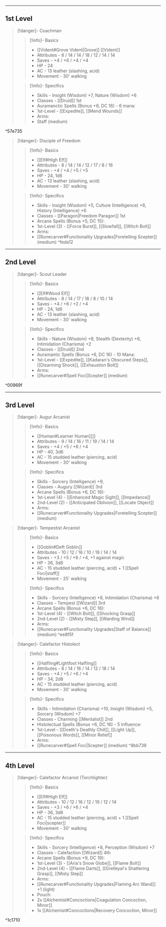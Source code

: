 -- - - -
## 1st Level


>[!danger]- Coachman
>>[!info]- Basics
>>* [[Vident#Grove Vident|Grove]] [[Vident]]
>>* Attributes - 8 / 14 / 14 / 18 / 12 / 14 / 14
>>* Saves - +4 / +6 / +4 / +4
>>* HP - 24
>>* AC - 13 leather (slashing, acid)
>>* Movement - 30' walking
>
>>[!info]- Specifics
>>* Skills - Insight (Wisdom) +7, Nature (Wisdom) +6
>>* Classes - [[Druid]] 1st
>>* Auramanctic Spells (Bonus +6, DC 16) - 6 mana:
>>	* 1st-Level - [[Expedite]], [[Mend Wounds]]
>>* Arms:
>>	* Staff (medium)

^57e735



>[!danger]- Disciple of Freedom
>>[!info]- Basics
>>* [[Elf#High Elf]]
>>* Attributes - 8 / 14 / 14 / 12 / 17 / 8 / 16
>>* Saves - +4 / +4 / +5 / +5
>>* HP - 24, 1d6
>>* AC - 13 leather (slashing, acid)
>>* Movement - 30' walking
>
>>[!info]- Specifics
>>* Skills - Insight (Wisdom) +5, Culture (Intelligence) +6, History (Intelligence) +6
>>* Classes - [[Paragon|Freedom Paragon]] 1st
>>* Arcane Spells (Bonus +5, DC 15):
>>	* 1st-Level (3) - [[Force Burst]], [[Slowfall]], [[Witch Bolt]]
>>* Arms:
>>	* [[Runecarver#Functionality Upgrades|Foretelling Scepter]] (medium)
^feda12

-- - -
## 2nd Level

>[!danger]- Scout Leader
>>[!info]- Basics
>>* [[Elf#Wood Elf]]
>>* Attributes - 8 / 14 / 17 / 18 / 8 / 10 / 14
>>* Saves - +4 / +6 / +2 / +4
>>* HP - 24, 1d6
>>* AC - 13 leather (slashing, acid)
>>* Movement - 30' walking
>
>>[!info]- Specifics
>>* Skills - Nature (Wisdom) +8, Stealth (Dexterity) +6, Intimidation (Charisma) +2
>>* Classes - [[Druid]] 2nd
>>* Auramantic Spells (Bonus +6, DC 16) - 10 Mana:
>>	* 1st-Level - [[Expedite]], [[Kadaran's Obscured Steps]], [[Disarming Shock]], [[Exhaustion Bolt]]
>>* Arms:
>>	* [[Runecarver#Spell Foci|Scepter]] (medium)

^00969f

- - -
## 3rd Level

>[!danger]- Augur Arcanist
>>[!info]- Basics
>>* [[Human#Learner Human]]]]
>>* Attributes - 9 / 14  / 16 / 11 / 19 / 14 / 14
>>* Saves - +4 / +5 / +6 / +4
>>* HP - 40, 3d6
>>* AC - 15 studded leather (piercing, acid)
>>* Movement - 30' walking
>
>>[!info]- Specifics
>>* Skills - Sorcery (Intelligence) +9, 
>>* Classes - Augury [[Wizard]] 3rd
>>* Arcane Spells (Bonus +6, DC 16):
>>	* 1st-Level (4) - [[Enhanced Magic Sight]], [[Impedance]]
>>	* 2nd-Level (2) - [[Anticipated Oblivion]], [[Locate Object]]
>>* Arms:
>>	* [[Runecarver#Functionality Upgrades|Foretelling Scepter]] (medium)

>[!danger]- Tempestist Arcanist
>>[!info]- Basics
>>* [[Goblin#Deft Goblin]]
>>* Attributes - 10 / 12 / 16 / 10 / 19 / 14 / 14
>>* Saves - +3 / +5 / +6 / +4,  +1 against magic
>>* HP - 36, 3d6
>>* AC - 15 studded leather (piercing, acid) + 1 [[Spell Foci|staff]]
>>* Movement - 25' walking
>
>>[!info]- Specifics
>>* Skills - Sorcery (Intelligence) +8, Intimidation (Charisma) +6
>>* Classes - Tempest [[Wizard]] 3rd
>>* Arcane Spells (Bonus +6, DC 16):
>>	* 1st-Level (4) - [[Witch Bolt]], [[Shocking Grasp]]
>>	* 2nd-Level (2) - [[Misty Step]], [[Warding Wind]]
>>* Arms:
>>	* [[Runecarver#Functionality Upgrades|Staff of Balance]] (medium)
^ee8f5f

>[!danger]- Calefactor Histolect
>>[!info]- Basics
>>* [[Halfling#Lightfoot Halfling]]
>>* Attributes - 8 / 14 / 16 / 14 / 12 / 18 / 14
>>* Saves - +4 / +5 / +6 / +4
>>* HP - 34, 2d8
>>* AC - 15 studded leather (piercing, acid)
>>* Movement - 30' walking
>
>>[!info]- Specifics
>>* Skills - Intimidation (Charisma) +10, Insight (Wisdom) +5, Sorcery (Wisdom) +7
>>* Classes - Charming [[Mentalist]] 2nd
>>* Histolectual Spells (Bonus +6, DC 16) - 5 Influence:
>>	* 1st-Level - [[Doeth's Deathly Chill]], [[Light Up]], [[Poisonous Words]], [[Minor Relief]]
>>* Arms:
>>	* [[Runecarver#Spell Foci|Scepter]] (medium)
^8bb739
-- - -
## 4th Level

>[!danger]- Calefactor Arcanist (Torchlighter)
>>[!info]- Basics
>>* [[Elf#High Elf]]
>>* Attributes - 10 / 12 / 16 / 12 / 19 / 12 / 14
>>* Saves - +3 / +6 / +6 / +4
>>* HP - 36, 3d6
>>* AC - 15 studded leather (piercing, acid) + 1 [[Spell Foci|scepter]]
>>* Movement - 30' walking
>
>>[!info]- Specifics
>>* Skills - Sorcery (Intelligence) +8, Perception (Wisdom) +7
>>* Classes - Calefaction [[Wizard]] 4th
>>* Arcane Spells (Bonus +9, DC 19):
>>	* 1st-Level (3) - [[Aria's Snow Globe]], [[Flame Bolt]]
>>	* 2nd-Level (4) - [[Flame Darts]], [[Grelleyal's Shattering Grasp]], [[Misty Step]]
>>* Arms:
>>	* [[Runecarver#Functionality Upgrades|Flaming Arc Wand]] +1 (light)
>>* Pouch:
>>	* 2x [[Alchemist#Concoctions|Coagulation Concoction, Minor]]
>>	* 1x [[Alchemist#Concoctions|Recovery Concoction, Minor]]

^1c1710